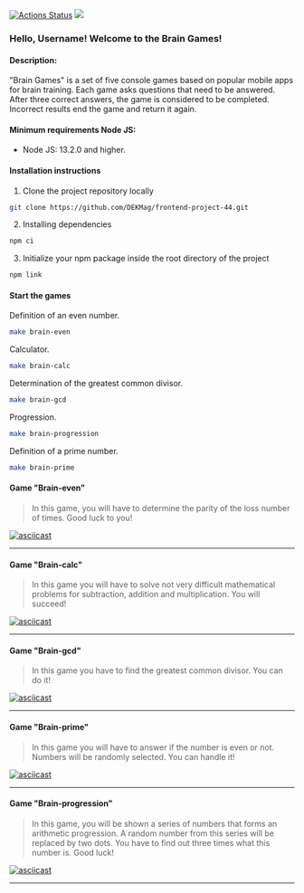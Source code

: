 [![Actions Status](https://github.com/DEKMag/frontend-project-44/workflows/hexlet-check/badge.svg)](https://github.com/DEKMag/frontend-project-44/actions)
<a href='https://codeclimate.com/github/DEKMag/frontend-project-44/maintainability'><img src='https://api.codeclimate.com/v1/badges/44d41e0b9fba765235fd/maintainability'></a>

### Hello, Username! Welcome to the Brain Games!

#### Description:

"Brain Games" is a set of five console games based on popular mobile apps for brain training. Each game asks questions that need to be answered. After three correct answers, the game is considered to be completed. Incorrect results end the game and return it again.

#### Minimum requirements Node JS:

- Node JS: 13.2.0 and higher.

#### Installation instructions

1. Clone the project repository locally

```bash
git clone https://github.com/DEKMag/frontend-project-44.git
```

2. Installing dependencies

```bash
npm ci
```

3. Initialize your npm package inside the root directory of the project

```bash
npm link
```

#### Start the games

Definition of an even number.

```bash
make brain-even
```

Calculator.

```bash
make brain-calc
```

Determination of the greatest common divisor.

```bash
make brain-gcd
```

Progression.

```bash
make brain-progression
```

Definition of a prime number.

```bash
make brain-prime
```

#### Game "Brain-even"

> In this game, you will have to determine the parity of the loss number of times. Good luck to you!

[![asciicast](https://asciinema.org/a/yVKwcgUiRWo4ZggA3yM1tQQNC.svg)](https://asciinema.org/a/yVKwcgUiRWo4ZggA3yM1tQQNC)

---

#### Game "Brain-calc"

> In this game you will have to solve not very difficult mathematical problems for subtraction, addition and multiplication. You will succeed!

[![asciicast](https://asciinema.org/a/9P29unxmclyKTadJgmvMNC9z8.svg)](https://asciinema.org/a/9P29unxmclyKTadJgmvMNC9z8)

---

#### Game "Brain-gcd"

> In this game you have to find the greatest common divisor. You can do it!

[![asciicast](https://asciinema.org/a/7Ko88d0MVbMfGWCnNmpHuoJoU.svg)](https://asciinema.org/a/7Ko88d0MVbMfGWCnNmpHuoJoU)

---

#### Game "Brain-prime"

> In this game you will have to answer if the number is even or not. Numbers will be randomly selected. You can handle it!

[![asciicast](https://asciinema.org/a/g3Y4tUeRvHm6kspUwcG8uoR3b.svg)](https://asciinema.org/a/g3Y4tUeRvHm6kspUwcG8uoR3b)

---

#### Game "Brain-progression"

> In this game, you will be shown a series of numbers that forms an arithmetic progression. A random number from this series will be replaced by two dots. You have to find out three times what this number is. Good luck!

[![asciicast](https://asciinema.org/a/PnTzZQVEURMRB8cUIkukO8T8n.svg)](https://asciinema.org/a/PnTzZQVEURMRB8cUIkukO8T8n)

---
